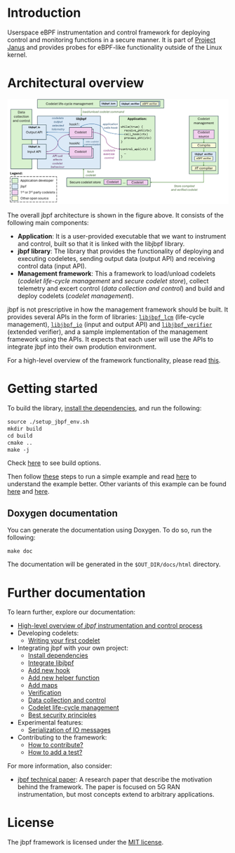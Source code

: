 # Introduction

Userspace eBPF instrumentation and control framework for deploying control and monitoring functions in a secure manner. It is part of [Project Janus](https://www.microsoft.com/en-us/research/project/programmable-ran-platform/) and provides probes for eBPF-like functionality outside of the Linux kernel.


# Architectural overview

![Architectural overview](docs/jbpf_oss_architecture.png)

The overall jbpf architecture is shown in the figure above. It consists of the following main components:
* **Application**: It is a user-provided executable that we want to instrument and control, built so that it is linked with the libjbpf library.
* **jbpf library**: The library that provides the functionality of deploying and executing codeletes, sending output data (output API) and receiving control data (input API).
* **Management framework**: This a framework to load/unload codelets (*codelet life-cycle management* and *secure codelet store*), collect telemetry and excert control (*data collection and control*) and build and deploy codelets (*codelet management*).

jbpf is not prescriptive in how the management framework should be built. It provides several APIs in the form of libraries: [`libjbpf_lcm`](docs/life_cycle_management.md) (life-cycle management), [`libjbpf_io`](docs/data_io.md) (input and output API) and [`libjbpf_verifier`](docs/verifier.md) (extended verifier), and a sample implementation of the management framework using the APIs. It expects that each user will use the APIs to integrate jbpf into their own prodution environment. 

For a high-level overview of the framework functionality, please read [this](./docs/overview.md). 



# Getting started

To build the library, [install the dependencies](./docs/dependencies.md), and run the following:
```
source ./setup_jbpf_env.sh
mkdir build
cd build
cmake ..
make -j
```
Check [here](./CMakeLists.txt) to see build options. 

Then follow [these](./examples/first_example_standalone/README.md) steps to run a simple example and read [here](./docs/understand_first_codelet.md) to understand the example better.
Other variants of this example can be found [here](./examples/first_example_ipc/) and [here](./examples/reverse_proxy/).

## Doxygen documentation
You can generate the documentation using Doxygen. To do so, run the following:
```
make doc
```

The documentation will be generated in the `$OUT_DIR/docs/html` directory.

# Further documentation

To learn further, explore our documentation:

* [High-level overview of *jbpf* instrumentation and control process](./docs/overview.md)
* Developing codelets:
  - [Writing your first codelet](./docs/understand_first_codelet.md)
* Integrating jbpf with your own project: 
  - [Install dependencies](./docs/dependencies.md)
  - [Integrate libjbpf](./docs/integrate_lib.md)
  - [Add new hook](./docs/add_new_hook.md)
  - [Add new helper function](./docs/add_helper_function.md)
  - [Add maps](./docs/maps.md)
  - [Verification](./docs/verifier.md)
  - [Data collection and control](./docs/data_io.md)
  - [Codelet life-cycle management](./docs/life_cycle_management.md)
  - [Best security principles](./docs/security.md)
* Experimental features:
  - [Serialization of IO messages](./docs/serde.md)
* Contributing to the framework:
  - [How to contribute?](./CONTRIBUTING.md)
  - [How to add a test?](./jbpf_tests/README.md)



For more information, also consider:
- [jbpf technical paper](https://www.microsoft.com/en-us/research/publication/taking-5g-ran-analytics-and-control-to-a-new-level/): A research paper that describe the motivation behind the framework. The paper is focused on 5G RAN instrumentation, but most concepts extend to arbitrary applications. 


# License

The jbpf framework is licensed under the [MIT license](LICENSE.md).
